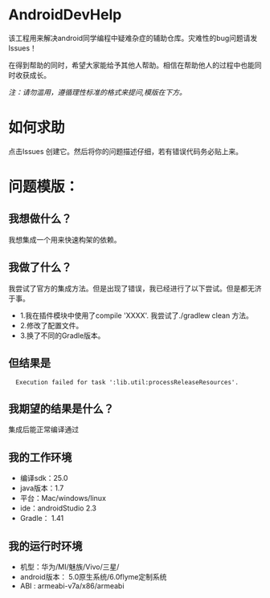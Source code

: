 # AndroidDevHelp
该工程用来解决android同学编程中疑难杂症的辅助仓库。灾难性的bug问题请发Issues！

在得到帮助的同时，希望大家能给予其他人帮助。相信在帮助他人的过程中也能同时收获成长。


*注：请勿滥用，遵循理性标准的格式来提问,模版在下方。*

# 如何求助

 点击Issues 创建它。然后将你的问题描述仔细，若有错误代码务必贴上来。

# 问题模版：

## 我想做什么？
 我想集成一个用来快速构架的依赖。 
 
## 我做了什么？
我尝试了官方的集成方法。但是出现了错误，我已经进行了以下尝试。但是都无济于事。

- 1.我在插件模块中使用了compile 'XXXX'. 我尝试了./gradlew clean 方法。
- 2.修改了配置文件。
- 3.换了不同的Gradle版本。


## 但结果是

```
  Execution failed for task ':lib.util:processReleaseResources'.
```

## 我期望的结果是什么？
  集成后能正常编译通过
 
## 我的工作环境
 - 编译sdk：25.0
 - java版本：1.7
 - 平台：Mac/windows/linux
 - ide：androidStudio 2.3
 - Gradle： 1.41
 
## 我的运行时环境
 - 机型：华为/MI/魅族/Vivo/三星/
 - android版本： 5.0原生系统/6.0flyme定制系统
 - ABI : armeabi-v7a/x86/armeabi
